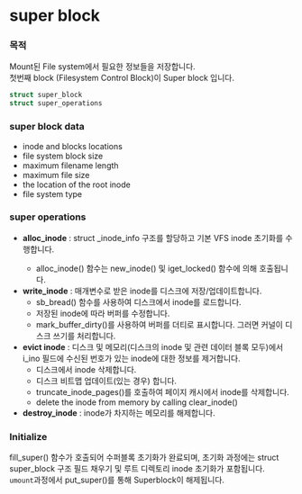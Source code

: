 # super block

### 목적 
Mount된 File system에서 필요한 정보들을 저장합니다.  
첫번째 block (Filesystem Control Block)이 Super block 입니다.

```c
struct super_block 
struct super_operations
```

### super block data
- inode and blocks locations
- file system block size
- maximum filename length
- maximum file size
- the location of the root inode
- file system type


### super operations
- **alloc_inode** : struct <fsname>_inode_info 구조를 할당하고 기본 VFS inode 초기화를 수행합니다.
  -  alloc_inode() 함수는 new_inode() 및 iget_locked() 함수에 의해 호출됩니다.
- **write_inode** : 매개변수로 받은 inode를 디스크에 저장/업데이트합니다.
	- sb_bread() 함수를 사용하여 디스크에서 inode를 로드합니다.
	- 저장된 inode에 따라 버퍼를 수정합니다.
	- mark_buffer_dirty()를 사용하여 버퍼를 더티로 표시합니다. 그러면 커널이 디스크 쓰기를 처리합니다.
- **evict inode** : 디스크 및 메모리(디스크의 inode 및 관련 데이터 블록 모두)에서 i_ino 필드에 수신된 번호가 있는 inode에 대한 정보를 제거합니다.
	- 디스크에서 inode 삭제합니다.
	- 디스크 비트맵 업데이트(있는 경우) 합니다.
	- truncate_inode_pages()를 호출하여 페이지 캐시에서 inode를 삭제합니다.
	- delete the inode from memory by calling clear_inode()
- **destroy_inode** : inode가 차지하는 메모리를 해제합니다.

### Initialize
fill_super() 함수가 호출되어 수퍼블록 초기화가 완료되며, 초기화 과정에는 struct super_block 구조 필드 채우기 및 루트 디렉토리 inode 초기화가 포함됩니다.  
`umount`과정에서 put_super()를 통해 Superblock이 해제됩니다.